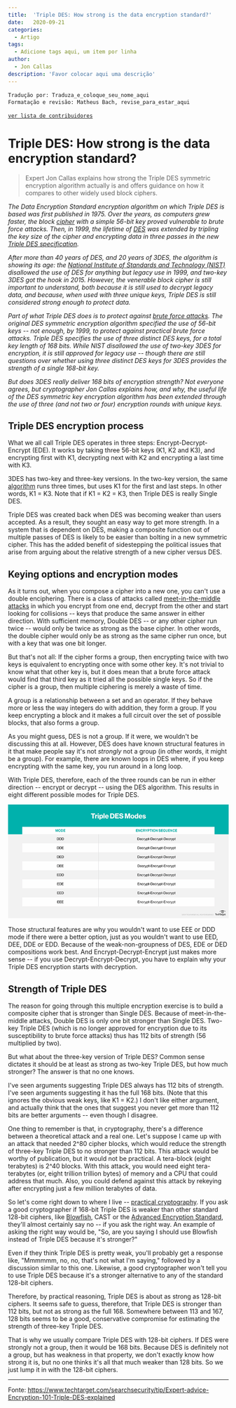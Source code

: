```yaml
---
title:  'Triple DES: How strong is the data encryption standard?'
date:   2020-09-21
categories:
  - Artigo
tags:
  - Adicione tags aqui, um item por linha
author:
  - Jon Callas
description: 'Favor colocar aqui uma descrição'
---
```


```
Tradução por: Traduza_e_coloque_seu_nome_aqui
Formatação e revisão: Matheus Bach, revise_para_estar_aqui
```
[```ver lista de contribuidores```](/about/#contribuidores)

# Triple DES: How strong is the data encryption standard?

> Expert Jon Callas explains how strong the Triple DES symmetric encryption algorithm actually is and offers guidance on how it compares to other widely used block ciphers.

_The Data Encryption Standard encryption algorithm on which Triple DES is based was first published in 1975. Over the years, as computers grew faster, the block [cipher](https://www.techtarget.com/searchsecurity/definition/cipher) with a simple 56-bit key proved vulnerable to brute force attacks. Then, in 1999, the lifetime of_ [_DES_](https://www.techtarget.com/searchsecurity/definition/Data-Encryption-Standard) _was extended by tripling the key size of the cipher and encrypting data in three passes in the new_ [_Triple DES specification_](http://dx.doi.org/10.6028/NIST.SP.800-67r1)_._

_After more than 40 years of_ _DES, and 20 years of 3DES, the algorithm is showing its age: the_ [_National Institute of Standards and Technology (NIST)_](https://www.techtarget.com/searchsoftwarequality/definition/NIST) _disallowed the use of DES for anything but legacy use in 1999, and two-key 3DES got the hook in 2015. However, the venerable block cipher is still important to understand, both because it is still used to decrypt legacy data, and because, when used with three unique keys, Triple DES is still considered strong enough to protect data._

_Part of what Triple DES does is to protect against_ [_brute force attacks_](https://www.techtarget.com/searchsecurity/definition/brute-force-cracking)_. The original DES_ _symmetric encryption algorithm_ _specified the use of 56-bit keys -- not enough, by 1999, to protect against practical brute force attacks. Triple DES specifies the use of three distinct DES keys, for a total key length of 168 bits. While NIST disallowed the use of two-key 3DES for encryption, it is still approved for legacy use -- though there are still questions over whether using three distinct DES keys for 3DES provides the strength of a single 168-bit key._

_But does 3DES really deliver 168 bits of encryption strength? Not everyone agrees, but cryptographer Jon Callas explains how, and why, the useful life of the DES symmetric key encryption algorithm has been extended through the use of three (and not two or four) encryption rounds with unique keys._

## Triple DES encryption process

What we all call Triple DES operates in three steps: Encrypt-Decrypt-Encrypt (EDE). It works by taking three 56-bit keys (K1, K2 and K3), and encrypting first with K1, decrypting next with K2 and encrypting a last time with K3.

3DES has two-key and three-key versions. In the two-key version, the same [algorithm](https://www.techtarget.com/whatis/definition/algorithm) runs three times, but uses K1 for the first and last steps. In other words, K1 = K3. Note that if K1 = K2 = K3, then Triple DES is really Single DES.

Triple DES was created back when DES was becoming weaker than users accepted. As a result, they sought an easy way to get more strength. In a system that is dependent on DES, making a composite function out of multiple passes of DES is likely to be easier than bolting in a new symmetric cipher. This has the added benefit of sidestepping the political issues that arise from arguing about the relative strength of a new cipher versus DES.

## Keying options and encryption modes

As it turns out, when you compose a cipher into a new one, you can't use a double enciphering. There is a class of attacks called [meet-in-the-middle attacks](https://internetofthingsagenda.techtarget.com/definition/meet-in-the-middle-attack) in which you encrypt from one end, decrypt from the other and start looking for collisions -- keys that produce the same answer in either direction. With sufficient memory, Double DES -- or any other cipher run twice -- would only be twice as strong as the base cipher. In other words, the double cipher would only be as strong as the same cipher run once, but with a key that was one bit longer.

But that's not all: If the cipher forms a group, then encrypting twice with two keys is equivalent to encrypting once with some other key. It's not trivial to know what that other key is, but it does mean that a brute force attack would find that third key as it tried all the possible single keys. So if the cipher is a group, then multiple ciphering is merely a waste of time.

A group is a relationship between a set and an operator. If they behave more or less the way integers do with addition, they form a group. If you keep encrypting a block and it makes a full circuit over the set of possible blocks, that also forms a group.

As you might guess, DES is not a group. If it were, we wouldn't be discussing this at all. However, DES does have known structural features in it that make people say it's not _strongly_ not a group (in other words, it might be a group). For example, there are known loops in DES where, if you keep encrypting with the same key, you run around in a long loop.

With Triple DES, therefore, each of the three rounds can be run in either direction -- encrypt or decrypt -- using the DES algorithm. This results in eight different possible modes for Triple DES.

![Triple DES modes](../stuff/security-triple_des_chart.png)

Those structural features are why you wouldn't want to use EEE or DDD mode if there were a better option, just as you wouldn't want to use EED, DEE, DDE or EDD. Because of the weak-non-groupness of DES, EDE or DED compositions work best. And Encrypt-Decrypt-Encrypt just makes more sense -- if you use Decrypt-Encrypt-Decrypt, you have to explain why your Triple DES encryption starts with decryption.

## Strength of Triple DES

The reason for going through this multiple encryption exercise is to build a composite cipher that is stronger than Single DES. Because of meet-in-the-middle attacks, Double DES is only one bit stronger than Single DES. Two-key Triple DES (which is no longer approved for encryption due to its susceptibility to brute force attacks) thus has 112 bits of strength (56 multiplied by two).

But what about the three-key version of Triple DES? Common sense dictates it should be at least as strong as two-key Triple DES, but how much stronger? The answer is that no one knows.

I've seen arguments suggesting Triple DES always has 112 bits of strength. I've seen arguments suggesting it has the full 168 bits. (Note that this ignores the obvious weak keys, like K1 = K2.) I don't like either argument, and actually think that the ones that suggest you never get more than 112 bits are better arguments -- even though I disagree.

One thing to remember is that, in cryptography, there's a difference between a theoretical attack and a real one. Let's suppose I came up with an attack that needed 2^80 cipher blocks, which would reduce the strength of three-key Triple DES to no stronger than 112 bits. This attack would be worthy of publication, but it would not be practical. A tera-block (eight terabytes) is 2^40 blocks. With this attack, you would need eight tera-terabytes (or, eight trillion trillion bytes) of memory and a CPU that could address that much. Also, you could defend against this attack by rekeying after encrypting just a few million terabytes of data.

So let's come right down to where I live -- [practical cryptography](https://www.techtarget.com/searchsecurity/tip/Three-IoT-encryption-alternatives-for-enterprises-to-consider). If you ask a good cryptographer if 168-bit Triple DES is weaker than other standard 128-bit ciphers, like [Blowfish](https://www.techtarget.com/searchsecurity/definition/Blowfish), CAST or the [Advanced Encryption Standard](https://www.techtarget.com/searchsecurity/definition/Advanced-Encryption-Standard), they'll almost certainly say no -- if you ask the right way. An example of asking the right way would be, "So, are you saying I should use Blowfish instead of Triple DES because it's stronger?"

Even if they think Triple DES is pretty weak, you'll probably get a response like, "Mmmmmm, no, no, that's not what I'm saying," followed by a discussion similar to this one. Likewise, a good cryptographer won't tell you to use Triple DES because it's a stronger alternative to any of the standard 128-bit ciphers.

Therefore, by practical reasoning, Triple DES is about as strong as 128-bit ciphers. It seems safe to guess, therefore, that Triple DES is stronger than 112 bits, but not as strong as the full 168. Somewhere between 113 and 167, 128 bits seems to be a good, conservative compromise for estimating the strength of three-key Triple DES.

That is why we usually compare Triple DES with 128-bit ciphers. If DES were strongly not a group, then it would be 168 bits. Because DES is definitely not a group, but has weakness in that property, we don't exactly know how strong it is, but no one thinks it's all that much weaker than 128 bits. So we just lump it in with the 128-bit ciphers.

---
Fonte: https://www.techtarget.com/searchsecurity/tip/Expert-advice-Encryption-101-Triple-DES-explained